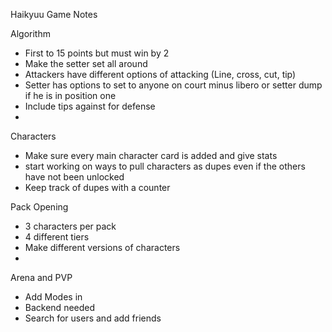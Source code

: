 Haikyuu Game Notes

Algorithm 
* First to 15 points but must win by 2
* Make the setter set all around 
* Attackers have different options of attacking (Line, cross, cut, tip)
* Setter has options to set to anyone on court minus libero or setter dump if he is in position one
* Include tips against for defense
* 

Characters 
* Make sure every main character card is added and give stats
* start working on ways to pull characters as dupes even if the others have not been unlocked
* Keep track of dupes with a counter

Pack Opening 
* 3 characters per pack
* 4 different tiers
* Make different versions of characters
* 

Arena and PVP
* Add Modes in
* Backend needed
* Search for users and add friends
